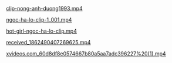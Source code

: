 [clip-nong-anh-duong1993.mp4](https://sssex18.github.io/video/clip-nong-anh-duong1993.mp4)

[ngoc-ha-lo-clip-1_001.mp4](https://sssex18.github.io/video/ngoc-ha-lo-clip-1_001.mp4)

[hot-girl-ngoc-ha-lo-clip.mp4](https:/_sssex18.github.io/video/hot-girl-ngoc-ha-lo-clip.mp4)

[received_1862490407269625.mp4](https://sssex18.github.io/video/received_1862490407269625.mp4)

[xvideos.com_60d8df8e0574667b80a5aa7adc396227%20(1).mp4](https://sssex18.github.io/video/xvideos.com_60d8df8e0574667b80a5aa7adc396227%20(1).mp4)
